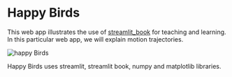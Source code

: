 # Happy Birds

This web app illustrates the use of [streamlit_book](<https://streamlit-book.readthedocs.io/en/latest/>) for teaching and learning. In this particular web app, we will explain motion trajectories.

<img src="<https://github.com/Utkarshhh20/spacey/blob/main/images/definition.png?raw=true>" alt="happy Birds" width="700">

Happy Birds uses streamlit, streamlit book, numpy and matplotlib libraries.
